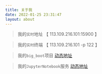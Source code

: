 ```yaml
---
title: 关于我
date: 2022-01-25 23:31:47
layout: about
---
```


> 我的`实时`地址 【 113.109.216.101:15900 】

> 我的`实时`终端 【 113.109.216.101 -p 122 】

> 我的`big_boot`项目 [动态地址](113.109.216.101:18999/)

> 我的`JupyterNotebook`服务 [动态地址](113.109.216.101:19000/)
